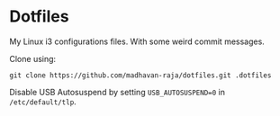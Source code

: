 # Dotfiles

My Linux i3 configurations files. With some weird commit messages.

Clone using:
```
git clone https://github.com/madhavan-raja/dotfiles.git .dotfiles
```

Disable USB Autosuspend by setting ```USB_AUTOSUSPEND=0``` in ```/etc/default/tlp```.

